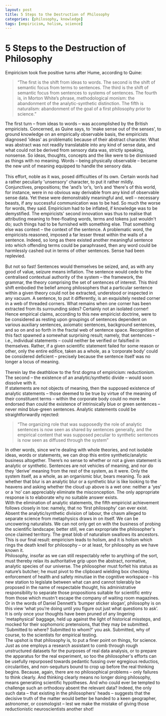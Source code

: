 ```yaml
---
layout: post
title: 5 Steps to the Destruction of Philosophy
categories: [philosophy, knowledge]
tags: [empiricism, holism, science]
---
```

# 5 Steps to the Destruction of Philosophy

Empiricism took five positive turns after Hume, according to Quine:

>“The first is the shift from ideas to words. The second is the shift of semantic focus from terms to sentences. The third is the shift of semantic focus from sentences to systems of sentences. The fourth is, in Morton White’s phrase, methodological monism: the abandonment of the analytic-synthetic distinction. The fifth is naturalism: abandonment of the goal of a first philosophy prior to science.”

The first turn – from ideas to words – was accomplished by the British empiricists. Concerned, as Quine says, to 'make sense out of the senses', to ground knowledge on an empirically observable basis, the empiricists diagnosed 'ideas' as problematic because of their abstract character. What was abstract was not readily translatable into any kind of sense data, and what could not be derived from sensory data was, strictly speaking, nonsense. So ideas, thoughts, concepts and the like were to be dismissed as things with no meaning. Words – being physically observable – became the new unit of meaning equipped to handle the sensory data.<br>
<br>
This effort, noble as it was, posed difficulties of its own. Certain words had a rather peculiarly 'unsensory' character, to put it rather mildly. Conjunctives, prepositions; the ‘and’s ‘or’s, ‘on’s and ‘there's of this world, for instance, were in no obvious way derivable from any kind of observable sense data. Yet these were demonstrably meaningful and, well – necessary beasts, if any successful communication was to be had. So much the worse for words, they said. Empiricism had to be inflated, if knowledge was to be demystified. The empiricists' second innovation was thus to realise that attributing meaning to free-floating words, terms and tokens just wouldn't do; such things had to be furnished with something else. That something else was context – the context of the sentence. A problematic word, the empiricists reasoned, imposed a far lesser threat within the walls of a sentence. Indeed, so long as there existed another meaningful sentence into which offending terms could be paraphrased, then any word could be harmlessly cashed out in terms of other sentences. Sense had been replevied.<br>
<br>
But not so fast! Sentences would themselves be seized, and, as with any good of value, seizure means inflation. The sentence would cede to the centralised contextual authority of the system – the framework, the grammar, the theory comprising the set of sentences of interest. This third shift embodied the belief among philosophers that a particular sentence within a given theory could not be extracted, understood or inspected in any vacuum. A sentence, to put it differently, is an exquisitely nested corner in a web of threaded corners. What remains when one corner has been extracted from its surrounding sides? Certainly not an isolated corner! Hence empirical claims, according to this new empiricist doctrine, were to be considered as resting upon groupings of sentences dependent on various auxiliary sentences, axiomatic sentences, background sentences, and so on and so forth in the fractal web of sentence space. Recognition of this fact spawned a somewhat surprising result; namely, that sentences – i.e., individual statements – could neither be verified or falsified in themselves. Rather, if a given scientific statement failed for some reason or other, only the entire edifice, taken as a whole, as a ‘corporate body’ could be considered deficient – precisely because the sentence itself was no longer a locus of meaning.<br>
<br>
Therein lay the deathblow to the first dogma of empiricism: reductionism. The second – the existence of an analytic/synthetic divide – would soon dissolve with it.
<br>
If statements are not objects of meaning, then the supposed existence of analytic statements – those deemed to be true by virtue of the meaning of their constituent terms – within the corporate body could no more be endorsed than could the existence of intrinsically blue or green sentences – never mind blue-green sentences. Analytic statements could be straightforwardly rejected:

>“The organizing role that was supposedly the role of analytic sentences is now seen as shared by sentences generally, and the empirical content that was supposed peculiar to synthetic sentences is now seen as diffused through the system”

In other words, since we’re dealing with whole theories, and not isolable ideas, words or statements, we can drop this entire synthetic/analytic business altogether. There’s no sense to whether or not a given statement is analytic or synthetic. Sentences are not vehicles of meaning, and nor do they 'derive' meaning from the rest of the system, as it were. Only the system itself, as a whole, as an organismic blur, bears meaning. To ask whether that blur is an analytic blur or a synthetic blur is like looking to the heavens and asking whether the cloud up above is a wet one: neither a ‘yes’ or a ‘no’ can appreciably eliminate the misconception. The only appropriate response is to elaborate why no suitable answer exists.
<br>
With the elimination of analytic statements, the fifth empiricist achievement follows closely in toe: namely, that no ‘first philosophy’ can ever exist. Absent the analytic/synthetic division of labour, the chasm alleged to separate science from metaphysics draws in on itself. We can be uncowering naturalists. We can not only get on with the business of probing the scientific landscape; better still, we can expropriate the philosopher's once claimed territory. The great blob of naturalism swallows its ancestors.
<br>
This is our final result: empiricism leads to holism, and it is holism which rings the death knell for philosophy – or at least, for philosophy as we have known it.
<br>
Philosophy, insofar as we can still respectably refer to anything of the sort, must thereby relax its authoritative grip upon the abstract, normative, analytic species of our universe. The philosopher must forfeit his status as nature’s butcher; he must pivot to the clipboard wielding box checking enforcement of health and safety minutiae in the cognitive workspace – his new station to legislate between what can and cannot tolerably be proposed in the name of respectable thought, his administrative responsibility to separate those propositions suitable for scientific entry from those which mustn't escape the company of waiting room magazines. Or in the words of Daniel Dennett’s ‘bumper sticker slogan’, philosophy is on this view ‘what you’re doing until you figure out just what questions to ask’. It is only once your thoughts have been pruned of any lingering 'metaphysical' baggage, held up against the light of historical missteps, and mocked for their sophomoric pretensions, that they may be submitted. 'Submitted to where? Submitted to whom?' you ask. Submitted, why of course, to the scientists for empirical testing.
<br>
The upshot is that philosophy is, to put a finer point on things, for science. Just as one employs a research assistant to comb through rough unstructured datasets for the purposes of real data analysis, or to prepare the apparatus for the real experiment, so too the philosopher's efforts can be usefully repurposed towards pedantic fussing over egregious reductios, circularities, and non-sequiturs bound to crop up before the real thinking begins. Because, again, there are no philosophical problems – only failures to think clearly. And thinking clearly means no longer doing philosophy, means generating scientific hypotheses. And who could ever be tempted to challenge such an orthodoxy absent the relevant data? Indeed, the only such data – that existing in the philosophers' heads – suggests that the decisive truth of the matter would better be handed to a keen geographer, astronomer, or cosmologist – lest we make the mistake of giving those reductionistic neuroscientists another shot!
